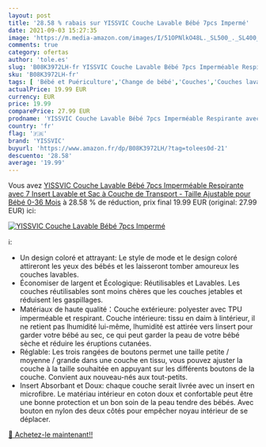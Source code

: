 ```yaml
---
layout: post
title: '28.58 % rabais sur YISSVIC Couche Lavable Bébé 7pcs Impermé'
date: 2021-09-03 15:27:35
image: 'https://m.media-amazon.com/images/I/51OPNlkO48L._SL500_._SL400_.jpg'
comments: true
category: ofertas
author: 'tole.es'
slug: 'B08K3972LH-fr YISSVIC Couche Lavable Bébé 7pcs Imperméable Respirante...'
sku: 'B08K3972LH-fr'
tags: [ 'Bébé et Puériculture','Change de bébé','Couches','Couches lavables','Packs de couches lavables','yissvic', ]
actualPrice: 19.99 EUR
currency: EUR
price: 19.99
comparePrice: 27.99 EUR
prodname: 'YISSVIC Couche Lavable Bébé 7pcs Imperméable Respirante avec 7 Insert Lavable et Sac à Couche de Transport - Taille Ajustable pour Bébé 0-36 Mois'
country: 'fr'
flag: '🇫🇷'
brand: 'YISSVIC'
buyurl: 'https://www.amazon.fr/dp/B08K3972LH/?tag=tolees0d-21'
descuento: '28.58'
average: '19.99'
---
```


Vous avez [YISSVIC Couche Lavable Bébé 7pcs Imperméable Respirante avec 7 Insert Lavable et Sac à Couche de Transport - Taille Ajustable pour Bébé 0-36 Mois](https://www.amazon.fr/dp/B08K3972LH/?tag=tolees0d-21)  à  28.58 % de réduction, prix final  19.99 EUR (original: 27.99 EUR) ici:

[![YISSVIC Couche Lavable Bébé 7pcs Impermé](https://m.media-amazon.com/images/I/51OPNlkO48L._SL500_._SL400_.jpg)](https://www.amazon.fr/dp/B08K3972LH/?tag=tolees0d-21)

ℹ️:

- Un design coloré et attrayant: Le style de mode et le design coloré attireront les yeux des bébés et les laisseront tomber amoureux les couches lavables.
- Économiser de largent et Écologique: Réutilisables et Lavables. Les couches réutilisables sont moins chères que les couches jetables et réduisent les gaspillages.
- Matériaux de haute qualité：Couche extérieure: polyester avec TPU imperméable et respirant. Couche intérieure: tissu en daim à lintérieur, il ne retient pas lhumidité lui-même, lhumidité est attirée vers linsert pour garder votre bébé au sec, ce qui peut garder la peau de votre bébé sèche et réduire les éruptions cutanées.
- Réglable: Les trois rangées de boutons permet une taille petite / moyenne / grande dans une couche en tissu, vous pouvez ajuster la couche à la taille souhaitée en appuyant sur les différents boutons de la couche. Convient aux nouveau-nés aux tout-petits.
- Insert Absorbant et Doux: chaque couche serait livrée avec un insert en microfibre. Le matériau intérieur en coton doux et confortable peut être une bonne protection et un bon soin de la peau tendre des bébés. Avec bouton en nylon des deux côtés pour empêcher noyau intérieur de se déplacer.

[🛒 Achetez-le maintenant!!](https://www.amazon.fr/dp/B08K3972LH/?tag=tolees0d-21)

